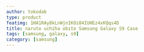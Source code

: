 ```yaml
---
author: tokodab
type: product
featimg: 1HA1RAy8kLnWjnIKOi04IUHEz4xKQqs4D
title: naruto uchiha obito Samsung Galaxy S9 Case
tags: [samsung, galaxy, s9]
category: [samsung]
---
```

